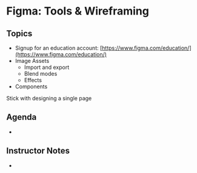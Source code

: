 # Figma: Tools & Wireframing

## Topics

- Signup for an education account: [https://www.figma.com/education/](https://www.figma.com/education/)
- Image Assets
    - Import and export
    - Blend modes
    - Effects
- Components

Stick with designing a single page

## Agenda

- 

## Instructor Notes

-